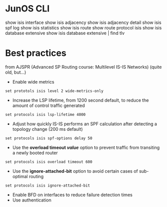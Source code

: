 # JunOS CLI

show isis interface
show isis adjacency
show isis adjacency detail
show isis spf log
show isis statistics
show isis route
show route protocol isis
show isis database extensive
show isis database extensive | find tlv

# Best practices
from AJSPR (Advanced SP Routing course: Multilevel IS-IS Networks)
(quite old, but...)

* Enable wide metrics
```
set prototols isis level 2 wide-metrics-only
```
* Increase the LSP lifetime, from 1200 second default, to reduce the amount of control traffic generated
```
set protocols isis lsp-lifetime 4000
```
* Adjust how quickly IS-IS performs an SPF calculation after detecting a topology change (200 ms default)
```
set protocols isis spf-options delay 50
```
* Use the **overload timeout _value_** option to prevent traffic from transiting a newly booted router
```
set protocols isis overload timeout 600
```
* Use the **ignore-attached-bit** option to avoid certain cases of sub-optimal routing
```
set protocols isis ignore-attached-bit
```
* Enable BFD on interfaces to reduce failure detection times
* Use authentication
